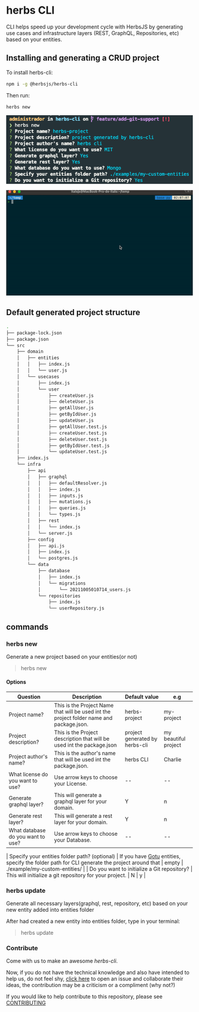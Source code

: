 # herbs CLI

CLI helps speed up your development cycle with HerbsJS by generating use cases and infrastructure layers (REST, GraphQL, Repositories, etc) based on your entities.

## Installing and generating a CRUD project

To install herbs-cli:

```bash
npm i -g @herbsjs/herbs-cli
```

Then run:

```bash
herbs new
```

![project-setup](./docs/ex3.png)

![project-structure](./docs/gif.gif)

## Default generated project structure

```bash
.
├── package-lock.json
├── package.json
└── src
    ├── domain
    │   ├── entities
    │   │   ├── index.js
    │   │   └── user.js
    │   └── usecases
    │       ├── index.js
    │       └── user
    │           ├── createUser.js
    │           ├── deleteUser.js  
    │           ├── getAllUser.js
    │           ├── getByIdUser.js
    │           ├── updateUser.js
    │           ├── getAllUser.test.js
    │           ├── createUser.test.js
    │           ├── deleteUser.test.js
    │           ├── getByIdUser.test.js
    │           └── updateUser.test.js
    ├── index.js
    └── infra
        ├── api
        │   ├── graphql
        │   │   ├── defaultResolver.js
        │   │   ├── index.js
        │   │   ├── inputs.js
        │   │   ├── mutations.js
        │   │   ├── queries.js
        │   │   └── types.js
        │   ├── rest
        │   │   └── index.js
        │   └── server.js
        ├── config
        │   ├── api.js
        │   ├── index.js
        │   └── postgres.js
        └── data
            ├── database
            │   ├── index.js
            │   └── migrations
            │       └── 20211005010714_users.js
            └── repositories
                ├── index.js
                └── userRepository.js
```

## commands

### herbs new

Generate a new project based on your entities(or not)

> herbs new

#### Options

| Question                                      | Description                                                                                                                    | Default value                  | e.g                           |
| --------------------------------------------- | ------------------------------------------------------------------------------------------------------------------------------ | ------------------------------ | ----------------------------- |
| Project name?                                 | This is the Project Name that will be used int the project folder name and package.json.                                       | herbs-project                  | my-project                    |
| Project description?                          | This is the Project description that will be used int the package.json                                                         | project generated by herbs-cli | my beautiful project          |
| Project author's name?                        | This is the author's name that will be used int the package.json.                                                              | herbs CLI                      | Charlie                       |
| What license do you want to use?              | Use arrow keys to choose your License.                                                                                         | --                             | --                            |
| Generate graphql layer?                       | This will generate a graphql layer for your domain.                                                                            | Y                              | n                             |
| Generate rest layer?                          | This will generate a rest layer for your domain.                                                                                                                    | Y                              | n                             |
| What database do you want to use?             | Use arrow keys to choose your Database.                                                                                        | --                             | --                            |

| Specify your entities folder path? (optional) | If you have [Gotu](https://github.com/herbsjs/gotu) entities, specify the folder path for CLI generate the project around that | empty                          | ./example/my-custom-entities/ |
| Do you want to initialize a Git repository?             | This will initialize a git repository for your project.                                                                                                                    | N                              | y                             |

### herbs update

Generate all necessary layers(graphql, rest, repository, etc) based on your new entity added into entities folder

After had created a new entity into entities folder, type in your terminal:

> herbs update

### Contribute

Come with us to make an awesome _herbs-cli_.

Now, if you do not have the technical knowledge and also have intended to help us, do not feel shy, [click here](https://github.com/herbsjs/herbs-cli/issues) to open an issue and collaborate their ideas, the contribution may be a criticism or a compliment (why not?)

If you would like to help contribute to this repository, please see [CONTRIBUTING](https://github.com/herbsjs/herbs-cli/blob/master/.github/CONTRIBUTING.md)
